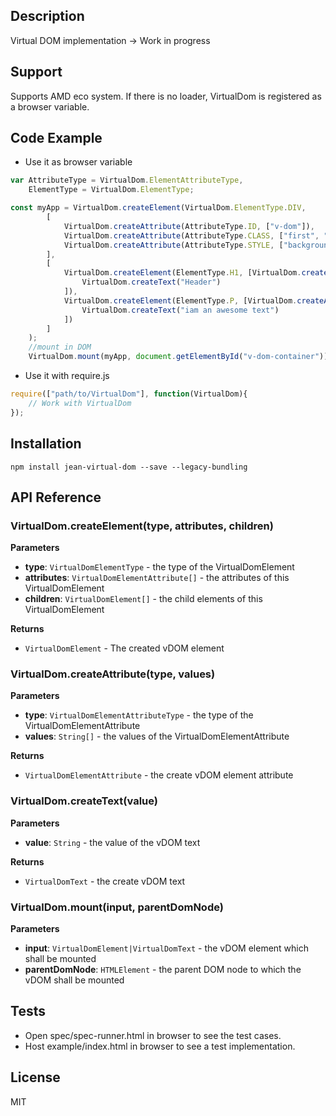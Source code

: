 ## Description

Virtual DOM implementation -> Work in progress

## Support
Supports AMD eco system. If there is no loader, VirtualDom is registered as a browser variable.

## Code Example
- Use it as browser variable
```js
var AttributeType = VirtualDom.ElementAttributeType,
    ElementType = VirtualDom.ElementType;

const myApp = VirtualDom.createElement(VirtualDom.ElementType.DIV,
        [
            VirtualDom.createAttribute(AttributeType.ID, ["v-dom"]),
            VirtualDom.createAttribute(AttributeType.CLASS, ["first", "second", "third"]),
            VirtualDom.createAttribute(AttributeType.STYLE, ["background: red;", "height: 100px;", "width: 100px;"]),
        ],
        [
            VirtualDom.createElement(ElementType.H1, [VirtualDom.createAttribute(AttributeType.CLASS, ["my-header"])], [
                VirtualDom.createText("Header")
            ]),
            VirtualDom.createElement(ElementType.P, [VirtualDom.createAttribute(AttributeType.CLASS, ["my-paragraph"])], [
                VirtualDom.createText("iam an awesome text")
            ])
        ]
    );
    //mount in DOM
    VirtualDom.mount(myApp, document.getElementById("v-dom-container"));
```
- Use it with require.js
```js
require(["path/to/VirtualDom"], function(VirtualDom){
    // Work with VirtualDom
});
```

## Installation

`npm install jean-virtual-dom --save --legacy-bundling`

## API Reference

### VirtualDom.createElement(type, attributes, children) 

**Parameters**
 - **type**: `VirtualDomElementType` - the type of the VirtualDomElement
 - **attributes**: `VirtualDomElementAttribute[]` - the attributes of this VirtualDomElement
 - **children**: `VirtualDomElement[]` - the child elements of this VirtualDomElement

**Returns**
- `VirtualDomElement` - The created vDOM element

### VirtualDom.createAttribute(type, values) 

**Parameters**
 - **type**: `VirtualDomElementAttributeType` - the type of the VirtualDomElementAttribute
 - **values**: `String[]` - the values of the VirtualDomElementAttribute

**Returns**
- `VirtualDomElementAttribute` - the create vDOM element attribute

### VirtualDom.createText(value) 

**Parameters**
 - **value**: `String` - the value of the vDOM text

**Returns**
- `VirtualDomText` - the create vDOM text

### VirtualDom.mount(input, parentDomNode) 

**Parameters**
 - **input**: `VirtualDomElement|VirtualDomText` - the vDOM element which shall be mounted
 - **parentDomNode**: `HTMLElement` - the parent DOM node to which the vDOM shall be mounted


## Tests

- Open spec/spec-runner.html in browser to see the test cases.
- Host example/index.html in browser to see a test implementation.

## License

MIT